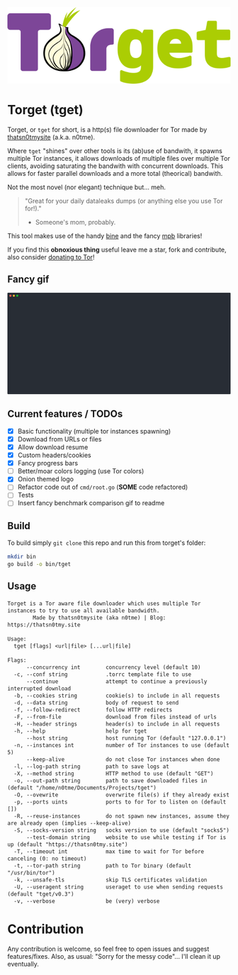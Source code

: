 ![torget logo](.images/logo.png "torget by thatsn0tmysite")

# Torget (tget)

Torget, or `tget` for short, is a http(s) file downloader for Tor made by [thatsn0tmysite](https://thatsn0tmy.site) (a.k.a. n0tme). 

Where `tget` "shines" over other tools is its (ab)use of bandwith, it spawns multiple Tor instances, it allows downloads of multiple files over multiple Tor clients, avoiding saturating the bandwith with concurrent downloads. 
This allows for faster parallel downloads and a more total (theorical) bandwith.

Not the most novel (nor elegant) technique but... meh.

> "Great for your daily dataleaks dumps (or anything else you use Tor for!)."
> - Someone's mom, probably.

This tool makes use of the handy [bine](https://github.com/cretz/bine) and the fancy [mpb](https://github.com/vbauerster/mpb) libraries!

If you find this **obnoxious thing** useful leave me a star, fork and contribute, also consider [donating to Tor](https://donate.torproject.org/)!

## Fancy gif
![example usage](.images/demo.cast.svg)

## Current features / TODOs
- [x] Basic functionality (multiple tor instances spawning)
- [x] Download from URLs or files
- [x] Allow download resume
- [x] Custom headers/cookies
- [x] Fancy progress bars
- [ ] Better/moar colors logging (use Tor colors)
- [x] Onion themed logo
- [ ] Refactor code out of `cmd/root.go` (**SOME** code refactored)
- [ ] Tests
- [ ] Insert fancy benchmark comparison gif to readme

## Build
To build simply `git clone` this repo and run this from torget's folder:
```bash
mkdir bin
go build -o bin/tget
```

## Usage
```
Torget is a Tor aware file downloader which uses multiple Tor instances to try to use all available bandwidth.
        Made by thatsn0tmysite (aka n0tme) | Blog: https://thatsn0tmy.site

Usage:
  tget [flags] <url|file> [...url|file]

Flags:
      --concurrency int        concurrency level (default 10)
  -c, --conf string            .torrc template file to use
      --continue               attempt to continue a previously interrupted download
  -b, --cookies string         cookie(s) to include in all requests
  -d, --data string            body of request to send
  -f, --follow-redirect        follow HTTP redirects
  -F, --from-file              download from files instead of urls
  -H, --header strings         header(s) to include in all requests
  -h, --help                   help for tget
      --host string            host running Tor (default "127.0.0.1")
  -n, --instances int          number of Tor instances to use (default 5)
      --keep-alive             do not close Tor instances when done
  -l, --log-path string        path to save logs at
  -X, --method string          HTTP method to use (default "GET")
  -o, --out-path string        path to save downloaded files in (default "/home/n0tme/Documents/Projects/tget")
  -O, --ovewrite               overwrite file(s) if they already exist
  -p, --ports uints            ports to for Tor to listen on (default [])
  -R, --reuse-instances        do not spawn new instances, assume they are already open (implies --keep-alive)
  -S, --socks-version string   socks version to use (default "socks5")
      --test-domain string     website to use while testing if Tor is up (default "https://thatsn0tmy.site")
  -T, --timeout int            max time to wait for Tor before canceling (0: no timeout)
  -t, --tor-path string        path to Tor binary (default "/usr/bin/tor")
  -k, --unsafe-tls             skip TLS certificates validation
  -U, --useragent string       useraget to use when sending requests (default "tget/v0.3")
  -v, --verbose                be (very) verbose

```

# Contribution
Any contribution is welcome, so feel free to open issues and suggest features/fixes. 
Also, as usual: "Sorry for the messy code"... I'll clean it up eventually.
